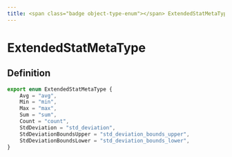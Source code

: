```yaml
---
title: <span class="badge object-type-enum"></span> ExtendedStatMetaType
---
```

# <span class="badge object-type-enum"></span> ExtendedStatMetaType

## Definition

```typescript
export enum ExtendedStatMetaType {
	Avg = "avg",
	Min = "min",
	Max = "max",
	Sum = "sum",
	Count = "count",
	StdDeviation = "std_deviation",
	StdDeviationBoundsUpper = "std_deviation_bounds_upper",
	StdDeviationBoundsLower = "std_deviation_bounds_lower",
}

```
